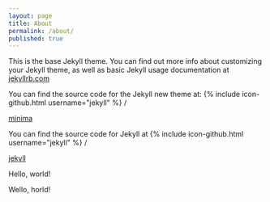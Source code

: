 ```yaml
---
layout: page
title: About
permalink: /about/
published: true
---
```



This is the base Jekyll theme. You can find out more info about customizing your Jekyll theme, as well as basic Jekyll usage documentation at 
<a href="https://jekyllrb.com/">jekyllrb.com</a>

You can find the source code for the Jekyll new theme at:
{% include icon-github.html username="jekyll" %} /

<a href="https://github.com/jekyll/minima">minima</a>

You can find the source code for Jekyll at
{% include icon-github.html username="jekyll" %} /

<a href="https://github.com/jekyll/jekyll">jekyll</a>

Hello, world!

Wello, horld!